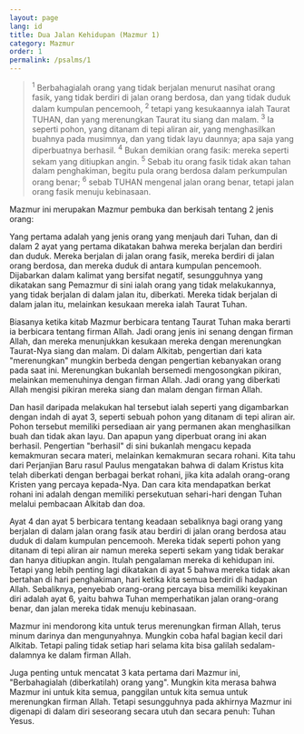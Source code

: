 ```yaml
---
layout: page
lang: id
title: Dua Jalan Kehidupan (Mazmur 1)
category: Mazmur
order: 1
permalink: /psalms/1
---
```


> <sup>1</sup> Berbahagialah orang yang tidak berjalan menurut nasihat orang fasik, yang tidak berdiri di jalan orang berdosa, dan yang tidak duduk dalam kumpulan pencemooh, <sup>2</sup> tetapi yang kesukaannya ialah Taurat TUHAN, dan yang merenungkan Taurat itu siang dan malam. <sup>3</sup> Ia seperti pohon, yang ditanam di tepi aliran air, yang menghasilkan buahnya pada musimnya, dan yang tidak layu daunnya; apa saja yang diperbuatnya berhasil. <sup>4</sup> Bukan demikian orang fasik: mereka seperti sekam yang ditiupkan angin. <sup>5</sup> Sebab itu orang fasik tidak akan tahan dalam penghakiman, begitu pula orang berdosa dalam perkumpulan orang benar; <sup>6</sup> sebab TUHAN mengenal jalan orang benar, tetapi jalan orang fasik menuju kebinasaan.

Mazmur ini merupakan Mazmur pembuka dan berkisah tentang 2 jenis orang:

Yang pertama adalah yang jenis orang yang menjauh dari Tuhan, dan di dalam 2 ayat yang pertama dikatakan bahwa mereka berjalan dan berdiri dan duduk. Mereka berjalan di jalan orang fasik, mereka berdiri di jalan orang berdosa, dan mereka duduk di antara kumpulan pencemooh. Dijabarkan dalam kalimat yang bersifat negatif, sesungguhnya yang dikatakan sang Pemazmur di sini ialah orang yang tidak melakukannya, yang tidak berjalan di dalam jalan itu, diberkati. Mereka tidak berjalan di dalam jalan itu, melainkan kesukaan mereka ialah Taurat Tuhan.

Biasanya ketika kitab Mazmur berbicara tentang Taurat Tuhan maka berarti ia berbicara tentang firman Allah. Jadi orang jenis ini senang dengan firman Allah, dan mereka menunjukkan kesukaan mereka dengan merenungkan Taurat-Nya siang dan malam. Di dalam Alkitab, pengertian dari kata "merenungkan" mungkin berbeda dengan pengertian kebanyakan orang pada saat ini. Merenungkan bukanlah bersemedi mengosongkan pikiran, melainkan memenuhinya dengan firman Allah. Jadi orang yang diberkati Allah mengisi pikiran mereka siang dan malam dengan firman Allah.

Dan hasil daripada melakukan hal tersebut ialah seperti yang digambarkan dengan indah di ayat 3, seperti sebuah pohon yang ditanam di tepi aliran air. Pohon tersebut memiliki persediaan air yang permanen akan menghasilkan buah dan tidak akan layu. Dan apapun yang diperbuat orang ini akan berhasil. Pengertian "berhasil" di sini bukanlah mengacu kepada kemakmuran secara materi, melainkan kemakmuran secara rohani. Kita tahu dari Perjanjian Baru rasul Paulus mengatakan bahwa di dalam Kristus kita telah diberkati dengan berbagai berkat rohani, jika kita adalah orang-orang Kristen yang percaya kepada-Nya. Dan cara kita mendapatkan berkat rohani ini adalah dengan memiliki persekutuan sehari-hari dengan Tuhan melalui pembacaan Alkitab dan doa.

Ayat 4 dan ayat 5 berbicara tentang keadaan sebaliknya bagi orang yang berjalan di dalam jalan orang fasik atau berdiri di jalan orang berdosa atau duduk di dalam kumpulan pencemooh. Mereka tidak seperti pohon yang ditanam di tepi aliran air namun mereka seperti sekam yang tidak berakar dan hanya ditiupkan angin. Itulah pengalaman mereka di kehidupan ini. Tetapi yang lebih penting lagi dikatakan di ayat 5 bahwa mereka tidak akan bertahan di hari penghakiman, hari ketika kita semua berdiri di hadapan Allah. Sebaliknya, penyebab orang-orang percaya bisa memiliki keyakinan diri adalah ayat 6, yaitu bahwa Tuhan memperhatikan jalan orang-orang benar, dan jalan mereka tidak menuju kebinasaan.

Mazmur ini mendorong kita untuk terus merenungkan firman Allah, terus minum darinya dan mengunyahnya. Mungkin coba hafal bagian kecil dari Alkitab. Tetapi paling tidak setiap hari selama kita bisa galilah sedalam-dalamnya ke dalam firman Allah.

Juga penting untuk mencatat 3 kata pertama dari Mazmur ini, "Berbahagialah (diberkatilah) orang yang". Mungkin kita merasa bahwa Mazmur ini untuk kita semua, panggilan untuk kita semua untuk merenungkan firman Allah. Tetapi sesungguhnya pada akhirnya Mazmur ini digenapi di dalam diri seseorang secara utuh dan secara penuh: Tuhan Yesus.
